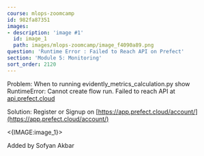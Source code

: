 ```yaml
---
course: mlops-zoomcamp
id: 982fa87351
images:
- description: 'image #1'
  id: image_1
  path: images/mlops-zoomcamp/image_f4090a89.png
question: 'Runtime Error : Failed to Reach API on Prefect'
section: 'Module 5: Monitoring'
sort_order: 2120
---
```


Problem: When to running evidently_metrics_calculation.py show RuntimeError: Cannot create flow run. Failed to reach API at [api.prefect.cloud](https://api.prefect.cloud/api/accounts/ee976605-4ca7-4a27-b5e3-0a37da3c7678/workspaces/78b23cf5-38bb-4d8b-9888-5bf8070d6d62/.)

Solution: Register or Signup on [https://app.prefect.cloud/account/](https://app.prefect.cloud/account/)

<{IMAGE:image_1}>

Added by Sofyan Akbar

